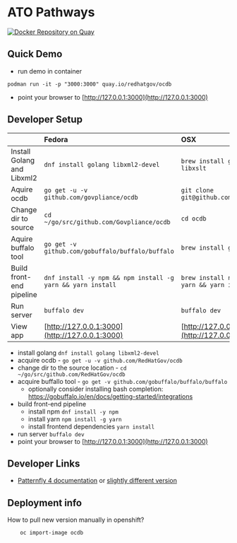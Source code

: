 # ATO Pathways

[![Docker Repository on Quay](https://quay.io/repository/redhatgov/ocdb/status "Docker Repository on Quay")](https://quay.io/repository/redhatgov/ocdb)

## Quick Demo
  * run demo in container
  ```
  podman run -it -p "3000:3000" quay.io/redhatgov/ocdb
  ```
  * point your browser to [http://127.0.0.1:3000](http://127.0.0.1:3000)

## Developer Setup
| | Fedora | OSX |
|:-|:-|:-|
| Install Golang and Libxml2 | `dnf install golang libxml2-devel` | `brew install golang libxml2 libxslt` |
| Aquire ocdb | `go get -u -v github.com/govpliance/ocdb` | `git clone git@github.com:govpliance/ocdb.git` |
| Change dir to source | `cd ~/go/src/github.com/Govpliance/ocdb` | `cd ocdb` |
| Aquire buffalo tool | `go get -v github.com/gobuffalo/buffalo/buffalo` | `brew install gobuffalo/tap/buffalo` |
| Build front-end pipeline | `dnf install -y npm && npm install -g yarn && yarn install` | `brew install npm && npm install -g yarn && yarn install` |
| Run server | `buffalo dev` | `buffalo dev` |
| View app | [http://127.0.0.1:3000](http://127.0.0.1:3000) | [http://127.0.0.1:3000](http://127.0.0.1:3000) |


  * install golang `dnf install golang libxml2-devel`
  * acquire ocdb - `go get -u -v github.com/RedHatGov/ocdb`
  * change dir to the source location - `cd ~/go/src/github.com/RedHatGov/ocdb`
  * acquire buffallo tool - `go get -v github.com/gobuffalo/buffalo/buffalo`
    * optionally consider installing bash completion: https://gobuffalo.io/en/docs/getting-started/integrations
  * build front-end pipeline
    * install npm `dnf install -y npm`
    * install yarn `npm install -g yarn`
    * install frontend dependencies `yarn install`
  * run server `buffalo dev`
  * point your browser to [http://127.0.0.1:3000](http://127.0.0.1:3000)

## Developer Links
  * [Patternfly 4 documentation](https://patternfly-react.surge.sh/) or [slightly different version](https://www.patternfly.org/v4/documentation/react/overview/release-notes)

## Deployment info

How to pull new version manually in openshift?

```
    oc import-image ocdb
```

